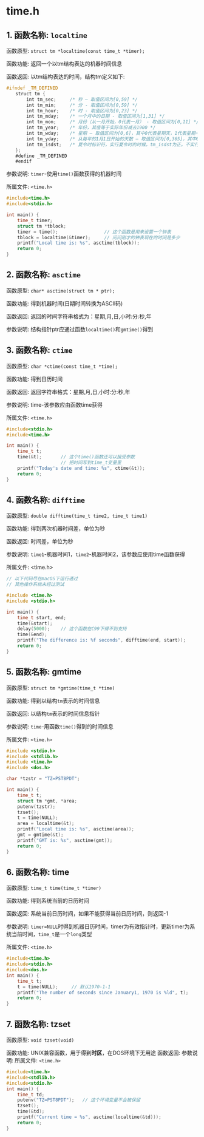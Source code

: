 # time.h

## 1. 函数名称: ```localtime```

函数原型: ```struct tm *localtime(const time_t *timer);```

函数功能: 返回一个以tm结构表达的机器时间信息

函数返回: 以tm结构表达的时间，结构tm定义如下:

``` C
#ifndef _TM_DEFINED
　　struct tm {
    　　int tm_sec;     /* 秒 – 取值区间为[0,59] */
    　　int tm_min;     /* 分 - 取值区间为[0,59] */
    　　int tm_hour;    /* 时 - 取值区间为[0,23] */
    　　int tm_mday;    /* 一个月中的日期 - 取值区间为[1,31] */
    　　int tm_mon;     /* 月份（从一月开始，0代表一月） - 取值区间为[0,11] */
    　　int tm_year;    /* 年份，其值等于实际年份减去1900 */
    　　int tm_wday;    /* 星期 – 取值区间为[0,6]，其中0代表星期天，1代表星期一，以此类推 */
    　　int tm_yday;    /* 从每年的1月1日开始的天数 – 取值区间为[0,365]，其中0代表1月1日，1代表1月2日，以此类推 */
    　　int tm_isdst;   /* 夏令时标识符，实行夏令时的时候，tm_isdst为正。不实行夏令时的进候，tm_isdst为0；不了解情况时，tm_isdst()为负。*/
　　};
　　#define _TM_DEFINED
　　#endif
```

参数说明: ```timer```-使用```time()```函数获得的机器时间

所属文件: ```<time.h>```

``` C
#include<time.h>
#include<stdio.h>

int main() {
    time_t timer;
    struct tm *tblock;
    timer = time();                 // 这个函数是用来设置一个钟表
    tblock = localtime(&timer);     // 问问刚才的钟表现在的时间是多少
    printf("Local time is: %s", asctime(tblock));
    return 0;
}
```

## 2. 函数名称: ```asctime```

函数原型: ```char* asctime(struct tm * ptr);```


函数功能: 得到机器时间(日期时间转换为ASCII码)

函数返回: 返回的时间字符串格式为：星期,月,日,小时:分:秒,年

参数说明: 结构指针ptr应通过函数```localtime()```和```gmtime()```得到

## 3. 函数名称: ```ctime```

函数原型: ```char *ctime(const time_t *time);```

函数功能: 得到日历时间

函数返回: 返回字符串格式：星期,月,日,小时:分:秒,年

参数说明: time-该参数应由函数time获得

所属文件: ```<time.h>```

``` C
#include<stdio.h>
#include<time.h>

int main() {
    time_t t;
    time(&t);       // 这个time()函数还可以接受参数
                    // 把时间写到time_t变量里
    printf("Today's date and time: %s", ctime(&t));
    return 0;
}
```

## 4. 函数名称: ```difftime```

函数原型: ```double difftime(time_t time2, time_t time1)```

函数功能: 得到两次机器时间差，单位为秒

函数返回: 时间差，单位为秒

参数说明: ``time1``-机器时间1，``time2``-机器时间2，该参数应使用time函数获得

所属文件: <time.h>

``` C
// 以下代码尽在macOS下运行通过
// 其他操作系统未经过测试

#include <time.h>
#include <stdio.h>

int main() {
    time_t start, end;
    time(&start);
    delay(5000);    // 这个函数在C99下得不到支持
    time(&end);
    printf("The difference is: %f seconds", difftime(end, start));
    return 0;
}
```

## 5. 函数名称: gmtime

函数原型: ```struct tm *gmtime(time_t *time)```

函数功能: 得到以结构```tm```表示的时间信息

函数返回: 以结构```tm```表示的时间信息指针

参数说明: ```time```-用函数```time()```得到的时间信息

所属文件: ```<time.h>```

``` C
#include <stdio.h>
#include <stdlib.h>
#include <time.h>
#include <dos.h>

char *tzstr = "TZ=PST8PDT";

int main() {
    time_t t;
    struct tm *gmt, *area;
    putenv(tzstr);
    tzset();
    t = time(NULL);
    area = localtime(&t);
    printf("Local time is: %s", asctime(area));
    gmt = gmtime(&t);
    printf("GMT is: %s", asctime(gmt));
    return 0;
}
```

## 6. 函数名称: time

函数原型: ```time_t time(time_t *timer)```

函数功能: 得到系统当前的日历时间

函数返回: 系统当前日历时间，如果不能获得当前日历时间，则返回-1

参数说明: ```timer=NULL```时得到机器日历时间，timer为有效指针时，更新timer为系统当前时间，```time_t```是一个```long```类型

所属文件: ```<time.h>```

``` C
#include<time.h>
#include<stdio.h>
#include<dos.h>
int main() {
    time_t t;
    t = time(NULL);     // 默认1970-1-1
    printf("The number of seconds since January1, 1970 is %ld", t);
    return 0;
}
```

## 7. 函数名称: tzset

函数原型: ```void tzset(void)```

函数功能: UNIX兼容函数，用于得到**时区**，在DOS环境下无用途
函数返回:
参数说明:
所属文件: ```<time.h>```

``` C
#include<time.h>
#include<stdlib.h>
#include<stdio.h>
int main() {
    time_t td;
    putenv("TZ=PST8PDT");   // 这个环境变量不会被保留
    tzset();
    time(&td);
    printf("Current time = %s", asctime(localtime(&td)));
    return 0;
}
```
